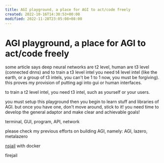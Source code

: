 ```yaml
---
title: AGI playground, a place for AGI to act/code freely
created: 2022-10-16T14:30:53+00:00
modified: 2022-11-28T23:05:08+08:00
---
```


# AGI playground, a place for AGI to act/code freely

some article says deep neural networks are t2 level, human are t3 level (connected dnns) and to train a t3 level intel you need t4 level intel (like the earth, or a group of t3 intels, you can't be 1 to 1 now, you must be forgiving). this proves my provision of putting agi into gui or human interfaces.

to train a t2 level intel, you need t3 intel, such as yourself or your users.

you must setup this playground then you begin to learn stuff and libraries of AGI. but once you have one, don't move around, stick to it! you need time to develop the general adaptor and make clear and achievable goals!

terminal, GUI, program, API, network

please check my previous efforts on building AGI, namely: AGI, lazero, metalazero

[nsjail](https://nsjail.dev/) with docker

firejail
